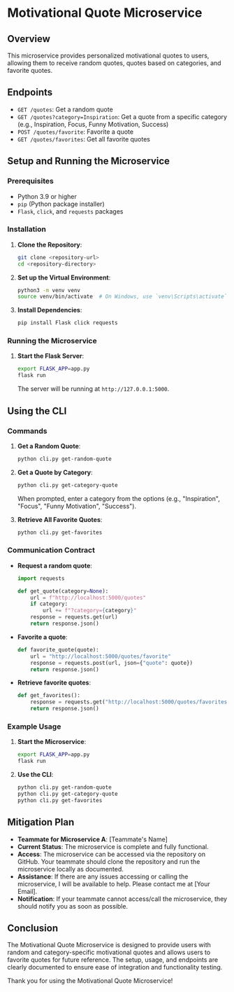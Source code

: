 # Motivational Quote Microservice

## Overview
This microservice provides personalized motivational quotes to users, allowing them to receive random quotes, quotes based on categories, and favorite quotes.

## Endpoints

- `GET /quotes`: Get a random quote
- `GET /quotes?category=Inspiration`: Get a quote from a specific category (e.g., Inspiration, Focus, Funny Motivation, Success)
- `POST /quotes/favorite`: Favorite a quote
- `GET /quotes/favorites`: Get all favorite quotes

## Setup and Running the Microservice

### Prerequisites
- Python 3.9 or higher
- `pip` (Python package installer)
- `Flask`, `click`, and `requests` packages

### Installation
1. **Clone the Repository**:
    ```bash
    git clone <repository-url>
    cd <repository-directory>
    ```

2. **Set up the Virtual Environment**:
    ```bash
    python3 -m venv venv
    source venv/bin/activate  # On Windows, use `venv\Scripts\activate`
    ```

3. **Install Dependencies**:
    ```bash
    pip install Flask click requests
    ```

### Running the Microservice
1. **Start the Flask Server**:
    ```bash
    export FLASK_APP=app.py
    flask run
    ```

    The server will be running at `http://127.0.0.1:5000`.

## Using the CLI

### Commands

1. **Get a Random Quote**:
    ```bash
    python cli.py get-random-quote
    ```

2. **Get a Quote by Category**:
    ```bash
    python cli.py get-category-quote
    ```

    When prompted, enter a category from the options (e.g., "Inspiration", "Focus", "Funny Motivation", "Success").

3. **Retrieve All Favorite Quotes**:
    ```bash
    python cli.py get-favorites
    ```

### Communication Contract

- **Request a random quote**:
    ```python
    import requests

    def get_quote(category=None):
        url = f"http://localhost:5000/quotes"
        if category:
            url += f"?category={category}"
        response = requests.get(url)
        return response.json()
    ```

- **Favorite a quote**:
    ```python
    def favorite_quote(quote):
        url = "http://localhost:5000/quotes/favorite"
        response = requests.post(url, json={"quote": quote})
        return response.json()
    ```

- **Retrieve favorite quotes**:
    ```python
    def get_favorites():
        response = requests.get("http://localhost:5000/quotes/favorites")
        return response.json()
    ```

### Example Usage

1. **Start the Microservice**:
    ```bash
    export FLASK_APP=app.py
    flask run
    ```

2. **Use the CLI**:
    ```bash
    python cli.py get-random-quote
    python cli.py get-category-quote
    python cli.py get-favorites
    ```

## Mitigation Plan

- **Teammate for Microservice A**: [Teammate's Name]
- **Current Status**: The microservice is complete and fully functional.
- **Access**: The microservice can be accessed via the repository on GitHub. Your teammate should clone the repository and run the microservice locally as documented.
- **Assistance**: If there are any issues accessing or calling the microservice, I will be available to help. Please contact me at [Your Email].
- **Notification**: If your teammate cannot access/call the microservice, they should notify you as soon as possible.

## Conclusion

The Motivational Quote Microservice is designed to provide users with random and category-specific motivational quotes and allows users to favorite quotes for future reference. The setup, usage, and endpoints are clearly documented to ensure ease of integration and functionality testing.

Thank you for using the Motivational Quote Microservice!
